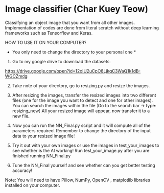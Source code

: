 # Image classifier (Char Kuey Teow) 

Classifying an object image that you want from all other images. Implementation of codes are done from literal scratch without deep learning frameworks such as Tensorflow and Keras.


HOW TO USE IT ON YOUR COMPUTER?

* You only need to change the directory to your personal one *

1. Go to my google drive to download the datasets:

https://drive.google.com/open?id=12oIU2uCpO8LjkqC3WaQ1k1dB-WGCZmdg

2. Take note of your directory, go to resizing.py and resize the images.

3. After resizing the images, transfer the resized images into two different files (one for the image you want to detect and one for other images). You can search the images within the file (Go to the search bar -> type: resizing_new) All your resized image will appear, now transfer it to a new file.

4. Now you can run the NN_Final.py script and it will compute all of the parameters required. Remember to change the directory of the input data to your resized image file!

5. Try it out with your own images or use the images in test_your_images to see whether is the AI working! Run test_your_image.py after you are finished running NN_Final.py

6. Tune the NN_Final yourself and see whether can you get better testing accuracy!

Note: You will need to have Pillow, NumPy, OpenCV , matplotlib libraries installed on your computer.
